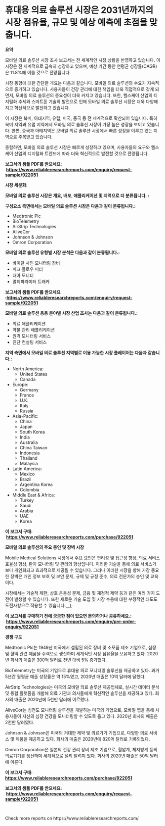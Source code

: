 <p><h1>휴대용 의료 솔루션 시장은 2031년까지의 시장 점유율, 규모 및 예상 예측에 초점을 맞춥니다.</h1></p><p><strong>요약</strong></p>
<p><p>모바일 의료 솔루션 시장 조사 보고서는 전 세계적인 시장 상황을 반영하고 있습니다. 이 시장은 전 세계적으로 급속히 성장하고 있으며, 예상 기간 동안 연평균 성장률(CAGR)은 11.8%에 이를 것으로 전망됩니다.</p><p>시장 동향에 대한 간단한 개요는 다음과 같습니다. 모바일 의료 솔루션의 수요가 지속적으로 증가하고 있습니다. 사용자들이 건강 관리에 대한 책임을 더욱 직접적으로 갖게 되면서, 모바일 의료 솔루션의 중요성이 더욱 커지고 있습니다. 또한, 헬스케어 산업의 디지털화 추세와 스마트폰 기술의 발전으로 인해 모바일 의료 솔루션 시장은 더욱 다양해지고 혁신적으로 발전하고 있습니다.</p><p>이 시장은 북미, 아태지역, 유럽, 미국, 중국 등 전 세계적으로 확산되어 있습니다. 특히 북미 지역과 유럽 지역에서 모바일 의료 솔루션 시장이 가장 높은 성장을 보이고 있습니다. 한편, 중국과 아태지역은 모바일 의료 솔루션 시장에서 빠른 성장을 이루고 있는 지역으로 주목받고 있습니다.</p><p>종합하면, 모바일 의료 솔루션 시장은 빠르게 성장하고 있으며, 사용자들의 요구와 헬스케어 산업의 디지털화 트렌드에 따라 더욱 혁신적으로 발전할 것으로 전망됩니다.</p></p>
<p><strong>보고서의 샘플 PDF를 받으세요: &nbsp;<a href="https://www.reliableresearchreports.com/enquiry/request-sample/922051">https://www.reliableresearchreports.com/enquiry/request-sample/922051</a></strong></p>
<p><strong>시장 세분화:</strong></p>
<p><strong> 모바일 의료 솔루션 시장은 개요, 배포, 애플리케이션 및 지역으로 더 분류됩니다. :</strong></p>
<p><strong>구성요소 측면에서는 모바일 의료 솔루션 시장은 다음과 같이 분류됩니다.:</strong></p>
<p><ul><li>Medtronic Plc</li><li>BioTelemetry</li><li>AirStrip Technologies</li><li>AliveCor</li><li>Johnson & Johnson</li><li>Omron Corporation</li></ul></p>
<p><strong> 모바일 의료 솔루션 유형별 시장 분석은 다음과 같이 분류됩니다.:</strong></p>
<p><ul><li>바이탈 사인 모니터링 장비</li><li>피크 플로우 미터</li><li>태아 모니터</li><li>멀티파라미터 트래커</li></ul></p>
<p><strong>보고서의 샘플 PDF를 받으세요 :<a href="https://www.reliableresearchreports.com/enquiry/request-sample/922051">https://www.reliableresearchreports.com/enquiry/request-sample/922051</a></strong></p>
<p><strong> 모바일 의료 솔루션 응용 분야별 시장 산업 조사는 다음과 같이 분류됩니다.:</strong></p>
<p><ul><li>의료 애플리케이션</li><li>약물 관리 애플리케이션</li><li>원격 모니터링 서비스</li><li>진단 컨설팅 서비스</li></ul></p>
<p><strong>지역 측면에서 모바일 의료 솔루션 지역별로 이용 가능한 시장 플레이어는 다음과 같습니다.:</strong></p>
<p><ul>
    <li>
        North America:
        <ul>
            <li>United States</li>
            <li>Canada</li>
        </ul>
    </li>
    <li>
        Europe:
        <ul>
            <li>Germany</li>
            <li>France</li>
            <li>U.K.</li>
            <li>Italy</li>
            <li>Russia</li>
        </ul>
    </li>
    <li>
        Asia-Pacific:
        <ul>
            <li>China</li>
            <li>Japan</li>
            <li>South Korea</li>
            <li>India</li>
            <li>Australia</li>
            <li>China Taiwan</li>
            <li>Indonesia</li>
            <li>Thailand</li>
            <li>Malaysia</li>
        </ul>
    </li>
    <li>
        Latin America:
        <ul>
            <li>Mexico</li>
            <li>Brazil</li>
            <li>Argentina Korea</li>
            <li>Colombia</li>
        </ul>
    </li>
    <li>
        Middle East & Africa:
        <ul>
            <li>Turkey</li>
            <li>Saudi</li>
            <li>Arabia</li>
            <li>UAE</li>
            <li>Korea</li>
        </ul>
    </li>
    </ul></p>
<p><strong>이 보고서 구매: &nbsp;<a href="https://www.reliableresearchreports.com/purchase/922051">https://www.reliableresearchreports.com/purchase/922051</a></strong></p>
<p><strong>모바일 의료 솔루션의 주요 동인 및 장벽 시장</strong></p>
<p><p>Mobile Medical Solutions 시장에서 주요 요인은 편리성 및 접근성 향상, 의료 서비스 효율성 향상, 환자 모니터링 및 관리의 향상입니다. 이러한 기술을 통해 의료 서비스가 보다 개인화되고 효과적으로 제공될 수 있습니다. 그러나 이러한 시장을 향해 가장 중요한 장벽은 개인 정보 보호 및 보안 문제, 규제 및 규정 준수, 의료 전문가의 승인 및 교육이다.</p><p>시장에서는 기술적 제한, 상호 운용성 문제, 금융 및 재정적 제약 등과 같은 여러 가지 도전이 발생할 수 있습니다. 또한 새로운 기술 도입 및 시장 수용에 대한 부정적인 태도도 도전사항으로 작용할 수 있습니다.__);</p></p>
<p><strong>이 보고서를 구매하기 전에 궁금한 점이 있으면 문의하거나 공유하세요.: &nbsp;<a href="https://www.reliableresearchreports.com/enquiry/pre-order-enquiry/922051">https://www.reliableresearchreports.com/enquiry/pre-order-enquiry/922051</a></strong></p>
<p><strong>경쟁 구도</strong></p>
<p><p>Medtronic Plc는 1949년 미국에서 설립된 의료 장비 및 소모품 제조 기업으로, 심장 및 혈액 관련 제품을 주력으로 생산하며 세계적인 시장 점유율을 보유하고 있다. 2020년 회사의 매출은 300억 달러로 전년 대비 5% 증가했다.</p><p>BioTelemetry는 미국의 기업으로 휴대용 의료 모니터링 솔루션을 제공하고 있다. 과거 5년간 월평균 매출 성장률은 약 15%였고, 2020년 매출은 10억 달러에 달했다.</p><p>AirStrip Technologies는 미국의 모바일 의료 솔루션 제공업체로, 실시간 데이터 분석 및 통합 플랫폼을 개발해 의료 기관과 의사들에게 혁신적인 솔루션을 제공하고 있다. 회사의 매출은 2020년에 5천만 달러에 이르렀다.</p><p>AliveCor는 심전도 모니터링 솔루션을 개발하는 미국의 기업으로, 모바일 앱을 통해 사용자들이 자신의 심장 건강을 모니터링할 수 있도록 돕고 있다. 2020년 회사의 매출은 2천만 달러였다.</p><p>Johnson & Johnson은 미국의 거대한 제약 및 의료기기 기업으로, 다양한 의료 서비스 및 제품을 제공하고 있다. 회사의 매출은 2020년에 820억 달러로 기록되었다.</p><p>Omron Corporation은 일본의 건강 관리 장비 제조 기업으로, 혈압계, 체지방계 등의 의료기기를 생산하며 세계적으로 널리 알려져 있다. 회사의 2020년 매출은 50억 달러에 이른다.</p></p>
<p><strong>이 보고서 구매: &nbsp; <a href="https://www.reliableresearchreports.com/purchase/922051">https://www.reliableresearchreports.com/purchase/922051</a></strong></p>
<p><strong>보고서의 샘플 PDF를 받으세요: &nbsp;<a href="https://www.reliableresearchreports.com/enquiry/request-sample/922051">https://www.reliableresearchreports.com/enquiry/request-sample/922051</a></strong><strong></strong></p>
<p>&nbsp;</p>
<p>Check more reports on https://www.reliableresearchreports.com/</p>